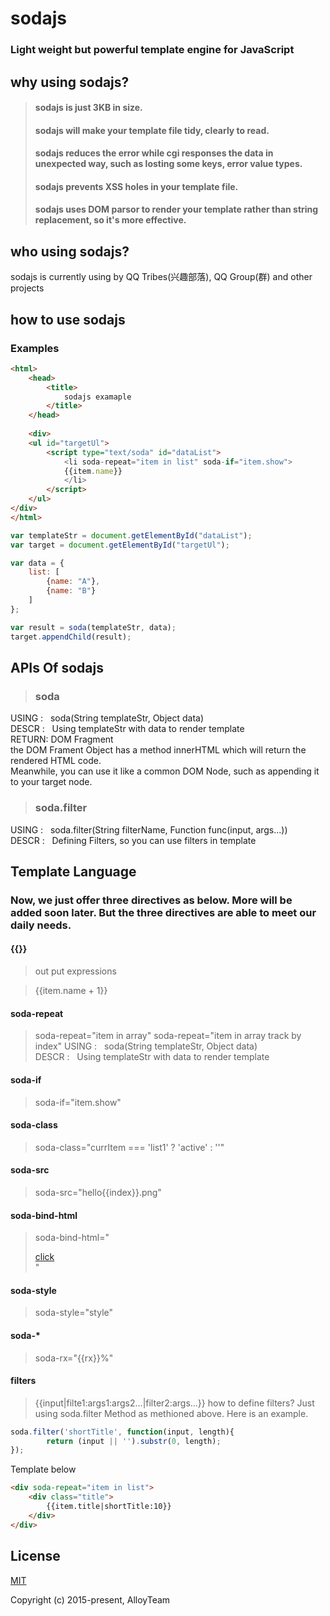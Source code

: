 sodajs
====
### Light weight but powerful template engine for JavaScript

## why using sodajs?
>#### sodajs is just 3KB in size.
>#### sodajs will make your template file tidy, clearly to read.
>#### sodajs reduces the error while cgi responses the data in unexpected way, such as losting some keys, error value types.
>#### sodajs prevents XSS holes in your template file.
>#### sodajs uses DOM parsor to render your template rather than string replacement, so it's more effective.

## who using sodajs?
sodajs is currently using by QQ Tribes(兴趣部落), QQ Group(群) and other projects

## how to use sodajs

### Examples
```html
<html>
    <head>
        <title>
            sodajs examaple
        </title>
    </head>
    
    <div>
    <ul id="targetUl">
        <script type="text/soda" id="dataList">
            <li soda-repeat="item in list" soda-if="item.show">
            {{item.name}}
            </li>
        </script>
    </ul>
</div>
</html>
```

```JavaScript
var templateStr = document.getElementById("dataList");
var target = document.getElementById("targetUl");

var data = {
    list: [
        {name: "A"},
        {name: "B"}
    ]
};

var result = soda(templateStr, data);
target.appendChild(result);
```

## APIs Of sodajs
>### soda
USING&nbsp;: &nbsp;&nbsp;soda(String templateStr, Object data)<br />
DESCR&nbsp;: &nbsp;&nbsp;Using templateStr with data to render template<br />
RETURN: DOM Fragment<br />
the DOM Frament Object has a method innerHTML which will return the rendered HTML code.<br />
Meanwhile, you can use it like a common DOM Node, such as appending it to your target node.
>### soda.filter
USING&nbsp;: &nbsp;&nbsp;soda.filter(String filterName, Function func(input, args...))<br />
DESCR&nbsp;: &nbsp;&nbsp;Defining Filters, so you can use filters in template<br />

## Template Language 
### Now, we just offer three directives as below. More will be added soon later. But the three directives are able to meet our daily needs.
#### {{}}
>out put expressions

>{{item.name + 1}}

#### soda-repeat
>soda-repeat="item in array"
>soda-repeat="item in array track by index"
USING&nbsp;: &nbsp;&nbsp;soda(String templateStr, Object data)<br />
DESCR&nbsp;: &nbsp;&nbsp;Using templateStr with data to render template<br />

#### soda-if
>soda-if="item.show"

#### soda-class
>soda-class="currItem === 'list1' ? 'active' : ''"

#### soda-src
>soda-src="hello{{index}}.png"

#### soda-bind-html
>soda-bind-html="<div><a href=pp>click</a></div>"

#### soda-style
>soda-style="style"

#### soda-*
>soda-rx="{{rx}}%"


#### filters
>{{input|filte1:args1:args2...|filter2:args...}}
how to define filters? Just using soda.filter Method as methioned above. Here is an example.
```JavaScript
soda.filter('shortTitle', function(input, length){
        return (input || '').substr(0, length);
});
```
Template below
```html
<div soda-repeat="item in list">
    <div class="title">
        {{item.title|shortTitle:10}}
    </div>
</div>
```

## License

[MIT](http://opensource.org/licenses/MIT)

Copyright (c) 2015-present, AlloyTeam